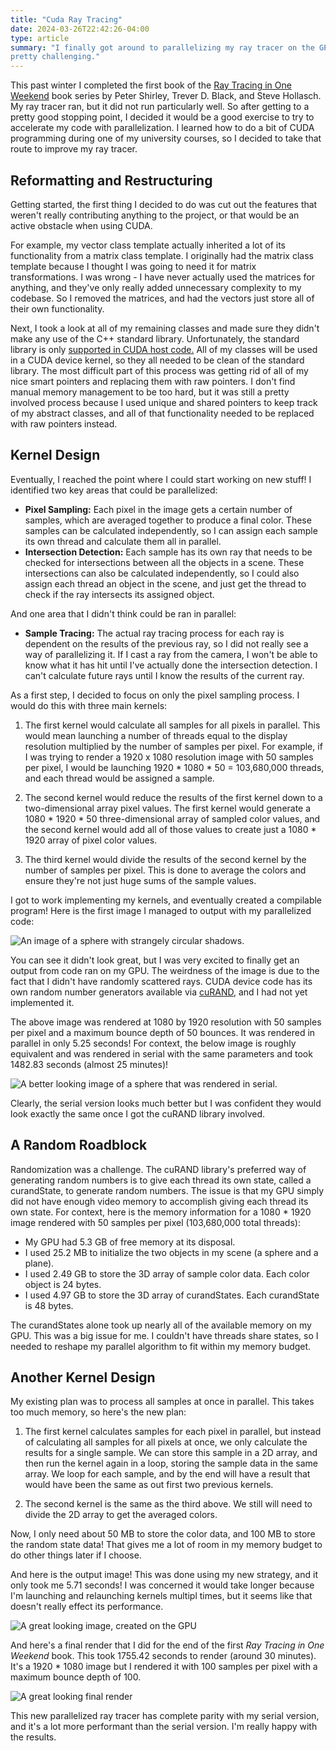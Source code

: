 ```yaml
---
title: "Cuda Ray Tracing"
date: 2024-03-26T22:42:26-04:00
type: article
summary: "I finally got around to parallelizing my ray tracer on the GPU. It was
pretty challenging."
---
```


This past winter I completed the first book of the [Ray Tracing in One Weekend](https://raytracing.github.io/)
book series by Peter Shirley, Trever D. Black, and Steve Hollasch. My ray tracer
ran, but it did not run particularly well. So after getting to a pretty good
stopping point, I decided it would be a good exercise to try to accelerate
my code with parallelization. I learned how to do a bit of CUDA programming
during one of my university courses, so I decided to take that route to improve
my ray tracer.

## Reformatting and Restructuring

Getting started, the first thing I decided to do was cut out the features that
weren't really contributing anything to the project, or that would be an active
obstacle when using CUDA.

For example, my vector class template actually inherited a lot of its functionality
from a matrix class template. I originally had the matrix class template because
I thought I was going to need it for matrix transformations. I was wrong - I have
never actually used the matrices for anything, and they've only really added
unnecessary complexity to my codebase. So I removed the matrices, and had the
vectors just store all of their own functionality.

Next, I took a look at all of my remaining classes and made sure they didn't
make any use of the C++ standard library. Unfortunately, the standard library
is only [supported in CUDA host code.](https://docs.nvidia.com/cuda/cuda-c-programming-guide/index.html?highlight=standard%20library#standard-library) All of my classes will be used in
a CUDA device kernel, so they all needed to be clean of the standard library.
The most difficult part of this process was getting rid of all of my nice smart
pointers and replacing them with raw pointers. I don't find manual memory management
to be too hard, but it was still a pretty involved process because I used unique
and shared pointers to keep track of my abstract classes, and all of that functionality
needed to be replaced with raw pointers instead.

## Kernel Design

Eventually, I reached the point where I could start working on new stuff! I
identified two key areas that could be parallelized:

- **Pixel Sampling:** Each pixel in the image gets a certain number of samples,
which are averaged together to produce a final color. These samples can be
calculated independently, so I can assign each sample its own thread and calculate
them all in parallel.
- **Intersection Detection:** Each sample has its own ray that needs to be checked
for intersections between all the objects in a scene. These intersections can
also be calculated independently, so I could also assign each thread an object
in the scene, and just get the thread to check if the ray intersects its
assigned object.

And one area that I didn't think could be ran in parallel:

- **Sample Tracing:** The actual ray tracing process for each ray is dependent
on the results of the previous ray, so I did not really see a way of parallelizing
it. If I cast a ray from the camera, I won't be able to know what it has hit
until I've actually done the intersection detection. I can't calculate future
rays until I know the results of the current ray.

As a first step, I decided to focus on only the pixel sampling process. I would
do this with three main kernels:

1. The first kernel would calculate all samples for all pixels in parallel. This
would mean launching a number of threads equal to the display resolution multiplied
by the number of samples per pixel. For example, if I was trying to render a
1920 x 1080 resolution image with 50 samples per pixel, I would be launching 1920 *
1080 * 50 = 103,680,000 threads, and each thread would be assigned a sample.

2. The second kernel would reduce the results of the first kernel down to a two-dimensional
array pixel values. The first kernel would generate a 1080 * 1920 * 50 three-dimensional
array of sampled color values, and the second kernel would add all of those values to
create just a 1080 * 1920 array of pixel color values.

3. The third kernel would divide the results of the second kernel by the number
of samples per pixel. This is done to average the colors and ensure they're not
just huge sums of the sample values.

I got to work implementing my kernels, and eventually created a compilable program!
Here is the first image I managed to output with my parallelized code:

![An image of a sphere with strangely circular shadows.](images/first_render.png)

You can see it didn't look great, but I was very excited to finally get an output
from code ran on my GPU. The weirdness of the image is due to the fact that I
didn't have randomly scattered rays. CUDA device code has its own random number
generators available via [cuRAND](https://docs.nvidia.com/cuda/curand/index.html),
and I had not yet implemented it.

The above image was rendered at 1080 by 1920 resolution with 50 samples per pixel
and a maximum bounce depth of 50 bounces. It was rendered in parallel in only 5.25
seconds! For context, the below image is roughly equivalent and was rendered
in serial with the same parameters and took 1482.83 seconds (almost 25 minutes)!

![A better looking image of a sphere that was rendered in serial.](images/serial_render.png)

Clearly, the serial version looks much better but I was confident they would
look exactly the same once I got the cuRAND library involved.

## A Random Roadblock

Randomization was a challenge. The cuRAND library's preferred way of generating
random numbers is to give each thread its own state, called a curandState, to
generate random numbers. The issue is that my GPU simply did not have enough
video memory to accomplish giving each thread its own state. For context, here
is the memory information for a 1080 * 1920 image rendered with 50 samples per
pixel (103,680,000 total threads):

- My GPU had 5.3 GB of free memory at its disposal.
- I used 25.2 MB to initialize the two objects in my scene (a sphere and a plane).
- I used 2.49 GB to store the 3D array of sample color data. Each color object is 24 bytes.
- I used 4.97 GB to store the 3D array of curandStates. Each curandState is 48 bytes.

The curandStates alone took up nearly all of the available memory on my GPU.
This was a big issue for me. I couldn't have threads share states, so I needed
to reshape my parallel algorithm to fit within my memory budget.

## Another Kernel Design

My existing plan was to process all samples at once in parallel. This takes
too much memory, so here's the new plan:

1. The first kernel calculates samples for each pixel in parallel, but instead
of calculating all samples for all pixels at once, we only calculate the results
for a single sample. We can store this sample in a 2D array, and then run the
kernel again in a loop, storing the sample data in the same array. We loop for
each sample, and by the end will have a result that would have been the same as
out first two previous kernels.

2. The second kernel is the same as the third above. We still will need to divide
the 2D array to get the averaged colors.

Now, I only need about 50 MB to store the color data, and 100 MB to store the
random state data! That gives me a lot of room in my memory budget to do other
things later if I choose.

And here is the output image! This was done using my new strategy, and it only
took me 5.71 seconds! I was concerned it would take longer because I'm launching
and relaunching kernels multipl times, but it seems like that doesn't really
effect its performance.

![A great looking image, created on the GPU](images/parallel_good.png)

And here's a final render that I did for the end of the first *Ray Tracing in One
Weekend* book. This took 1755.42 seconds to render (around 30 minutes). It's
a 1920 * 1080 image but I rendered it with 100 samples per pixel with a maximum
bounce depth of 100.

![A great looking final render](images/book1_final.png)

This new parallelized ray tracer has complete parity with my serial version, and
it's a lot more performant than the serial version. I'm really happy with the
results.
